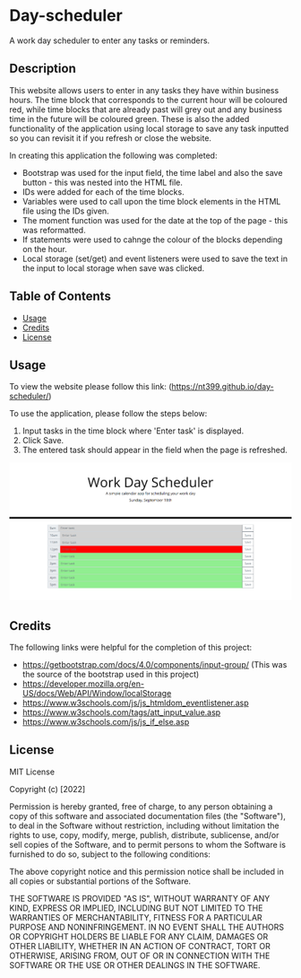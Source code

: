 # Day-scheduler
A work day scheduler to enter any tasks or reminders.

## Description

This website allows users to enter in any tasks they have within business hours. The time block that corresponds to the current hour will be coloured red, while time blocks that are already past will grey out and any business time in the future will be coloured green. These is also the added functionality of the application using local storage to save any task inputted so you can revisit it if you refresh or close the website. 

In creating this application the following was completed:
- Bootstrap was used for the input field, the time label and also the save button - this was nested into the HTML file. 
- IDs were added for each of the time blocks.
- Variables were used to call upon the time block elements in the HTML file using the IDs given. 
- The moment function was used for the date at the top of the page - this was reformatted. 
- If statements were used to cahnge the colour of the blocks depending on the hour. 
- Local storage (set/get) and event listeners were used to save the text in the input to local storage when save was clicked. 

## Table of Contents

- [Usage](#usage)
- [Credits](#credits)
- [License](#license)


## Usage

To view the website please follow this link: (https://nt399.github.io/day-scheduler/)

To use the application, please follow the steps below:
1. Input tasks in the time block where 'Enter task' is displayed.
2. Click Save.
3. The entered task should appear in the field when the page is refreshed.


![Screenshot of the website](https://github.com/NT399/day-scheduler/blob/main/assets/word%20day%20scheduler%20website.PNG)

## Credits

The following links were helpful for the completion of this project:
- https://getbootstrap.com/docs/4.0/components/input-group/ (This was the source of the bootstrap used in this project)
- https://developer.mozilla.org/en-US/docs/Web/API/Window/localStorage
- https://www.w3schools.com/js/js_htmldom_eventlistener.asp
- https://www.w3schools.com/tags/att_input_value.asp
- https://www.w3schools.com/js/js_if_else.asp

## License

MIT License

Copyright (c) [2022]

Permission is hereby granted, free of charge, to any person obtaining a copy
of this software and associated documentation files (the "Software"), to deal
in the Software without restriction, including without limitation the rights
to use, copy, modify, merge, publish, distribute, sublicense, and/or sell
copies of the Software, and to permit persons to whom the Software is
furnished to do so, subject to the following conditions:

The above copyright notice and this permission notice shall be included in all
copies or substantial portions of the Software.

THE SOFTWARE IS PROVIDED "AS IS", WITHOUT WARRANTY OF ANY KIND, EXPRESS OR
IMPLIED, INCLUDING BUT NOT LIMITED TO THE WARRANTIES OF MERCHANTABILITY,
FITNESS FOR A PARTICULAR PURPOSE AND NONINFRINGEMENT. IN NO EVENT SHALL THE
AUTHORS OR COPYRIGHT HOLDERS BE LIABLE FOR ANY CLAIM, DAMAGES OR OTHER
LIABILITY, WHETHER IN AN ACTION OF CONTRACT, TORT OR OTHERWISE, ARISING FROM,
OUT OF OR IN CONNECTION WITH THE SOFTWARE OR THE USE OR OTHER DEALINGS IN THE
SOFTWARE.
